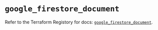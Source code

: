 # `google_firestore_document`

Refer to the Terraform Registory for docs: [`google_firestore_document`](https://registry.terraform.io/providers/hashicorp/google/5.21.0/docs/resources/firestore_document).
